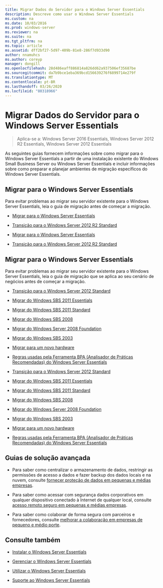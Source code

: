 ```yaml
---
title: Migrar Dados do Servidor para o Windows Server Essentials
description: Descreve como usar o Windows Server Essentials
ms.custom: na
ms.date: 10/03/2016
ms.prod: windows-server
ms.reviewer: na
ms.suite: na
ms.tgt_pltfrm: na
ms.topic: article
ms.assetid: dff2bf27-5d97-409b-81e8-286f7d933d90
author: nnamuhcs
ms.author: coreyp
manager: dongill
ms.openlocfilehash: 28d486eaff886814a826dd62a937506ef35687be
ms.sourcegitcommit: da7b9bce1eba369bcd156639276f6899714e279f
ms.translationtype: MT
ms.contentlocale: pt-BR
ms.lasthandoff: 03/26/2020
ms.locfileid: "80318966"
---
```

# <a name="migrate-server-data-to-windows-server-essentials"></a>Migrar Dados do Servidor para o Windows Server Essentials

>Aplica-se a: Windows Server 2016 Essentials, Windows Server 2012 R2 Essentials, Windows Server 2012 Essentials

As seguintes guias fornecem informações sobre como migrar para o Windows Server Essentials a partir de uma instalação existente do Windows Small Business Server ou Windows Server Essentials e incluir informações sobre como preparar e planejar ambientes de migração específicos do Windows Server Essentials.  
  
## <a name="migrate-to-windows-server-essentials"></a>Migrar para o Windows Server Essentials  
 Para evitar problemas ao migrar seu servidor existente para o Windows Server Essentials, leia o guia de migração antes de começar a migração.  
  

-   [Migrar para o Windows Server Essentials](Migrate-from-Previous-Versions-to-Windows-Server-Essentials-or-Windows-Server-Essentials-Experience.md)  
  
-   [Transição para o Windows Server 2012 R2 Standard](Transition-from-Windows-Server-2012-R2-Essentials-to-Windows-Server-2012-R2-Standard.md)  

-   [Migrar para o Windows Server Essentials](../migrate/Migrate-from-Previous-Versions-to-Windows-Server-Essentials-or-Windows-Server-Essentials-Experience.md)  
  
-   [Transição para o Windows Server 2012 R2 Standard](../migrate/Transition-from-Windows-Server-2012-R2-Essentials-to-Windows-Server-2012-R2-Standard.md)  

  
## <a name="migrate-to-windows-server-essentials"></a>Migrar para o Windows Server Essentials  
 Para evitar problemas ao migrar seu servidor existente para o Windows Server Essentials, leia o guia de migração que se aplica ao seu cenário de negócios antes de começar a migração.  
  

-   [Transição para o Windows Server 2012 Standard](Transition-from-Windows-Server-2012-Essentials-to-Windows-Server-2012-Standard.md)  
  
-   [Migrar do Windows SBS 2011 Essentials](Migrate-Windows-Small-Business-Server-2011-Essentials-to-Windows-Server-Essentials.md)  
  
-   [Migrar do Windows SBS 2011 Standard](Migrate-Windows-Small-Business-Server-2011-Standard-to-Windows-Server-Essentials.md)  
  
-   [Migrar do Windows SBS 2008](Migrate-Windows-Small-Business-Server-2008-to-Windows-Server-Essentials.md)  
  
-   [Migrar do Windows Server 2008 Foundation](Migrate-Windows-Server-2008-Foundation-to-Windows-Server-Essentials.md)  
  
-   [Migrar do Windows SBS 2003](Migrate-Windows-Small-Business-Server-2003-to-Windows-Server-Essentials.md)  
  
-   [Migrar para um novo hardware](Migrate-Windows-Server-Essentials-to-New-Hardware.md)  
  
-   [Regras usadas pela Ferramenta BPA (Analisador de Práticas Recomendadas) do Windows Server Essentials](Rules-used-by-the-Windows-Server-Essentials-Best-Practices-Analyzer--BPA--Tool.md)  

-   [Transição para o Windows Server 2012 Standard](../migrate/Transition-from-Windows-Server-2012-Essentials-to-Windows-Server-2012-Standard.md)  
  
-   [Migrar do Windows SBS 2011 Essentials](../migrate/Migrate-Windows-Small-Business-Server-2011-Essentials-to-Windows-Server-Essentials.md)  
  
-   [Migrar do Windows SBS 2011 Standard](../migrate/Migrate-Windows-Small-Business-Server-2011-Standard-to-Windows-Server-Essentials.md)  
  
-   [Migrar do Windows SBS 2008](../migrate/Migrate-Windows-Small-Business-Server-2008-to-Windows-Server-Essentials.md)  
  
-   [Migrar do Windows Server 2008 Foundation](../migrate/Migrate-Windows-Server-2008-Foundation-to-Windows-Server-Essentials.md)  
  
-   [Migrar do Windows SBS 2003](../migrate/Migrate-Windows-Small-Business-Server-2003-to-Windows-Server-Essentials.md)  
  
-   [Migrar para um novo hardware](../migrate/Migrate-Windows-Server-Essentials-to-New-Hardware.md)  
  
-   [Regras usadas pela Ferramenta BPA (Analisador de Práticas Recomendadas) do Windows Server Essentials](../migrate/Rules-used-by-the-Windows-Server-Essentials-Best-Practices-Analyzer--BPA--Tool.md)  

  
## <a name="end-to-end-solution-guides"></a>Guias de solução avançada  
  
-    Para saber como centralizar o armazenamento de dados, restringir as permissões de acesso a dados e fazer backup dos dados locais e na nuvem, consulte [fornecer proteção de dados em pequenas e médias empresas](https://technet.microsoft.com/library/dn582043.aspx).  
  
-    Para saber como acessar com segurança dados corporativos em qualquer dispositivo conectado à Internet de qualquer local, consulte [acesso remoto seguro em pequenas e médias empresas](https://technet.microsoft.com/library/dn629457.aspx).  
  
-    Para saber como colaborar de forma segura com parceiros e fornecedores, consulte [melhorar a colaboração em empresas de pequeno e médio porte](https://technet.microsoft.com/library/dn747893.aspx).  
  
## <a name="see-also"></a>Consulte também  
  
-   [Instalar o Windows Server Essentials](../install/Install-Windows-Server-Essentials.md)  
  
-   [Gerenciar o Windows Server Essentials](../manage/Manage-Windows-Server-Essentials.md)  
  
-   [Utilizar o Windows Server Essentials](../use/Use-Windows-Server-Essentials.md)  
  
-   [Suporte ao Windows Server Essentials](../support/Support-Windows-Server-Essentials.md)

